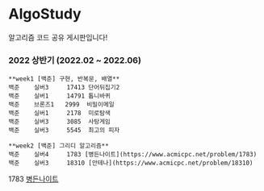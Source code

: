 # AlgoStudy
알고리즘 코드 공유 게시판입니다!


### 2022 상반기 (2022.02 ~ 2022.06)

```
**week1 [백준] 구현, 반복문, 배열**
백준    실버3     17413 단어뒤집기2
백준    실버1     14791 톱니바퀴
백준    브론즈1   2999  비밀이메일
백준    실버1     2178  미로탐색
백준    실버3     3085  사탕게임
백준    실버3     5545  최고의 피자
```

```
**week2 [백준] 그리디 알고리즘**
백준    실버4     1783 [병든나이트](https://www.acmicpc.net/problem/1783)
백준    실버3     18310 [안테나](https://www.acmicpc.net/problem/18310)

```

1783 [병든나이트](https://www.acmicpc.net/problem/1783)


